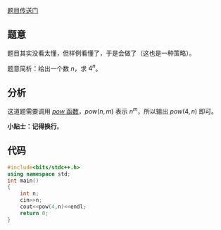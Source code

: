 [题目传送门](https://www.luogu.com.cn/problem/AT_ddcc2018_qual_a)

## 题意
题目其实没看太懂，但样例看懂了，于是会做了（这也是一种策略）。

题意简析：给出一个数 $n$，求 $4^n$。

## 分析
这道题需要调用 [$pow$ 函数](https://baike.baidu.com/item/POW/2059231)，$pow(n,m)$ 表示 $n^m$，所以输出 $pow(4,n)$ 即可。

**小贴士：记得换行**。

## 代码
```cpp
#include<bits/stdc++.h>
using namespace std;
int main()
{
	int n;
	cin>>n;
	cout<<pow(4,n)<<endl;
	return 0;
}
```